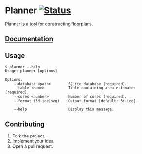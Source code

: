 # Planner [![Status][status-img]][status-url]

Planner is a tool for constructing floorplans.

## [Documentation][doc]

## Usage

```
$ planner --help
Usage: planner [options]

Options:
    --database <path>        SQLite database (required).
    --table <name>           Table containing area estimates (required).
    --cores <number>         Number of cores (required).
    --format (3d-ice|svg)    Output format [default: 3d-ice].

    --help                   Display this message.
```

## Contributing

1. Fork the project.
2. Implement your idea.
3. Open a pull request.

[status-img]: https://travis-ci.org/learning-on-chip/planner.svg?branch=master
[status-url]: https://travis-ci.org/learning-on-chip/planner
[doc]: https://learning-on-chip.github.io/planner
